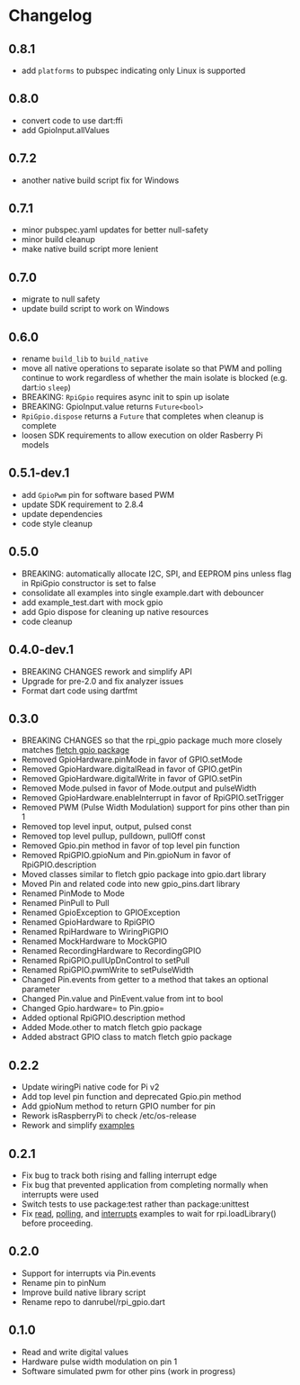 # Changelog

## 0.8.1
* add `platforms` to pubspec indicating only Linux is supported

## 0.8.0
* convert code to use dart:ffi
* add GpioInput.allValues

## 0.7.2
* another native build script fix for Windows

## 0.7.1
* minor pubspec.yaml updates for better null-safety
* minor build cleanup
* make native build script more lenient

## 0.7.0
* migrate to null safety
* update build script to work on Windows

## 0.6.0
* rename `build_lib` to `build_native`
* move all native operations to separate isolate so that PWM and polling continue to work
  regardless of whether the main isolate is blocked (e.g. dart:io `sleep`)
* BREAKING: `RpiGpio` requires async init to spin up isolate
* BREAKING: GpioInput.value returns `Future<bool>`
* `RpiGpio.dispose` returns a `Future` that completes when cleanup is complete
* loosen SDK requirements to allow execution on older Rasberry Pi models

## 0.5.1-dev.1
* add `GpioPwm` pin for software based PWM
* update SDK requirement to 2.8.4
* update dependencies
* code style cleanup

## 0.5.0
* BREAKING: automatically allocate I2C, SPI, and EEPROM pins
    unless flag in RpiGpio constructor is set to false
* consolidate all examples into single example.dart with debouncer
* add example_test.dart with mock gpio
* add Gpio dispose for cleaning up native resources
* code cleanup

## 0.4.0-dev.1
* BREAKING CHANGES rework and simplify API
* Upgrade for pre-2.0 and fix analyzer issues
* Format dart code using dartfmt

## 0.3.0
* BREAKING CHANGES so that the rpi_gpio package much more closely matches
   [fletch gpio package](https://github.com/dart-lang/fletch/blob/master/pkg/gpio/lib/gpio.dart)
* Removed GpioHardware.pinMode         in favor of GPIO.setMode
* Removed GpioHardware.digitalRead     in favor of GPIO.getPin
* Removed GpioHardware.digitalWrite    in favor of GPIO.setPin
* Removed Mode.pulsed                  in favor of Mode.output and pulseWidth
* Removed GpioHardware.enableInterrupt in favor of RpiGPIO.setTrigger
* Removed PWM (Pulse Width Modulation) support for pins other than pin 1
* Removed top level input, output, pulsed const
* Removed top level pullup, pulldown, pullOff const
* Removed Gpio.pin method in favor of top level pin function
* Removed RpiGPIO.gpioNum and Pin.gpioNum in favor of RpiGPIO.description
* Moved classes similar to fletch gpio package into gpio.dart library
* Moved Pin and related code into new gpio_pins.dart library
* Renamed PinMode to Mode
* Renamed PinPull to Pull
* Renamed GpioException           to GPIOException
* Renamed GpioHardware            to RpiGPIO
* Renamed RpiHardware             to WiringPiGPIO
* Renamed MockHardware            to MockGPIO
* Renamed RecordingHardware       to RecordingGPIO
* Renamed RpiGPIO.pullUpDnControl to setPull
* Renamed RpiGPIO.pwmWrite        to setPulseWidth
* Changed Pin.events from getter to a method that takes an optional parameter
* Changed Pin.value and PinEvent.value from int to bool
* Changed Gpio.hardware= to Pin.gpio=
* Added optional RpiGPIO.description method
* Added Mode.other to match fletch gpio package
* Added abstract GPIO class to match fletch gpio package

## 0.2.2
* Update wiringPi native code for Pi v2
* Add top level pin function and deprecated Gpio.pin method
* Add gpioNum method to return GPIO number for pin
* Rework isRaspberryPi to check /etc/os-release
* Rework and simplify [examples](example)

## 0.2.1
* Fix bug to track both rising and falling interrupt edge
* Fix bug that prevented application from completing normally when interrupts were used
* Switch tests to use package:test rather than package:unittest
* Fix [read](example/read.dart), [polling](example/polling.dart), and [interrupts](example/interrupts.dart) examples
  to wait for rpi.loadLibrary() before proceeding.

## 0.2.0
* Support for interrupts via Pin.events
* Rename pin to pinNum
* Improve build native library script
* Rename repo to danrubel/rpi_gpio.dart

## 0.1.0
* Read and write digital values
* Hardware pulse width modulation on pin 1
* Software simulated pwm for other pins (work in progress)
